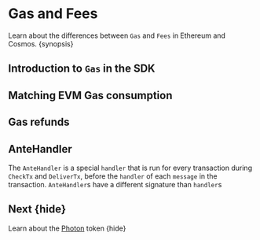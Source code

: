 <!--
order: 3
-->

# Gas and Fees

Learn about the differences between `Gas` and `Fees` in Ethereum and Cosmos. {synopsis}

## Introduction to `Gas` in the SDK

<!-- TODO: -->

## Matching EVM Gas consumption

<!-- TODO: -->

## Gas refunds

<!-- TODO: -->

## AnteHandler

The `AnteHandler` is a special `handler` that is run for every transaction during `CheckTx` and `DeliverTx`, before the `handler` of each `message` in the transaction. `AnteHandler`s have a different signature than `handler`s

<!-- TODO: -->

## Next {hide}

Learn about the [Photon](./photon.md) token {hide}
